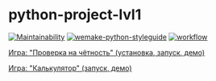 # python-project-lvl1

[![Maintainability](https://api.codeclimate.com/v1/badges/a99a88d28ad37a79dbf6/maintainability)](https://codeclimate.com/github/codeclimate/codeclimate/maintainability)
[![wemake-python-styleguide](https://img.shields.io/badge/style-wemake-000000.svg)](https://github.com/wemake-services/wemake-python-styleguide)
[![workflow](https://github.com/DzmitrySha/python-project-lvl1/actions/workflows/github-actions-demo.yml/badge.svg)](https://github.com/DzmitrySha/python-project-lvl1/actions/workflows/github-actions-demo.yml)

[Игра: "Проверка на чётность" (установка, запуск, демо)](https://asciinema.org/a/Afvk1y0amcGF00hnfd56tIarr)

[Игра: "Калькулятор" (запуск, демо)](https://asciinema.org/a/pqKUhmJqKEpKJndJoNYaM5Qly)
